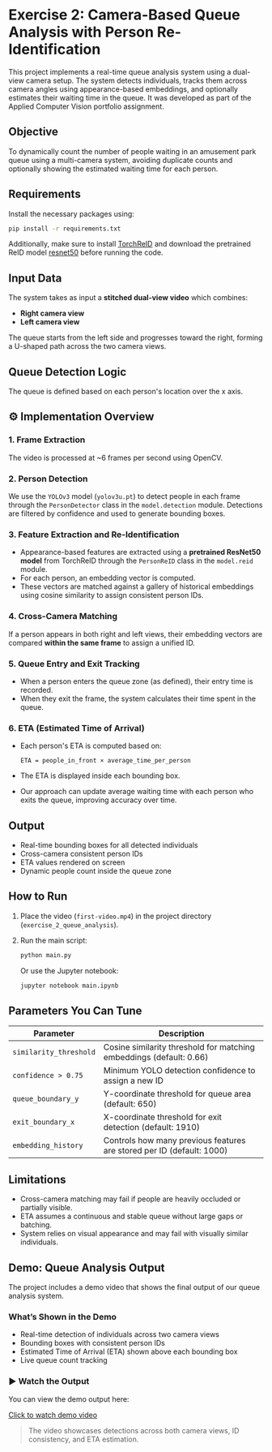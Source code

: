 # Exercise 2: Camera-Based Queue Analysis with Person Re-Identification

This project implements a real-time queue analysis system using a dual-view camera setup. The system detects individuals, tracks them across camera angles using appearance-based embeddings, and optionally estimates their waiting time in the queue. It was developed as part of the Applied Computer Vision portfolio assignment.

##  Objective
To dynamically count the number of people waiting in an amusement park queue using a multi-camera system, avoiding duplicate counts and optionally showing the estimated waiting time for each person.

##  Requirements

Install the necessary packages using:

```bash
pip install -r requirements.txt
```

Additionally, make sure to install [TorchReID](https://github.com/KaiyangZhou/deep-person-reid) and download the pretrained ReID model [resnet50](https://drive.google.com/file/d/1yiBteqgIZoOeywE8AhGmEQl7FTVwrQmf/view) before running the code.

##  Input Data

The system takes as input a **stitched dual-view video** which combines:

- **Right camera view**
- **Left camera view**

The queue starts from the left side and progresses toward the right, forming a U-shaped path across the two camera views.

##  Queue Detection Logic

The queue is defined based on each person's location over the x axis.

## ⚙ Implementation Overview

### 1. Frame Extraction

The video is processed at ~6 frames per second using OpenCV.

### 2. Person Detection

We use the `YOLOv3` model (`yolov3u.pt`) to detect people in each frame through the `PersonDetector` class in the `model.detection` module. Detections are filtered by confidence and used to generate bounding boxes.

### 3. Feature Extraction and Re-Identification

- Appearance-based features are extracted using a **pretrained ResNet50 model** from TorchReID through the `PersonReID` class in the `model.reid` module.
- For each person, an embedding vector is computed.
- These vectors are matched against a gallery of historical embeddings using cosine similarity to assign consistent person IDs.

### 4. Cross-Camera Matching

If a person appears in both right and left views, their embedding vectors are compared **within the same frame** to assign a unified ID.

### 5. Queue Entry and Exit Tracking

- When a person enters the queue zone (as defined), their entry time is recorded.
- When they exit the frame, the system calculates their time spent in the queue.

### 6. ETA (Estimated Time of Arrival)

- Each person's ETA is computed based on:

  ```
  ETA = people_in_front × average_time_per_person
  ```

- The ETA is displayed inside each bounding box.
- Our approach can update average waiting time with each person who exits the queue, improving accuracy over time.

##  Output

- Real-time bounding boxes for all detected individuals
- Cross-camera consistent person IDs
- ETA values rendered on screen
- Dynamic people count inside the queue zone

##  How to Run

1. Place the video (`first-video.mp4`) in the project directory (`exercise_2_queue_analysis`).

2. Run the main script:

   ```bash
   python main.py
   ```

   Or use the Jupyter notebook:

   ```bash
   jupyter notebook main.ipynb
   ```

##  Parameters You Can Tune

| Parameter              | Description                                                           |
| ---------------------- | --------------------------------------------------------------------- |
| `similarity_threshold` | Cosine similarity threshold for matching embeddings (default: 0.66)   |
| `confidence > 0.75`    | Minimum YOLO detection confidence to assign a new ID                  |
| `queue_boundary_y`     | Y-coordinate threshold for queue area (default: 650)                  |
| `exit_boundary_x`      | X-coordinate threshold for exit detection (default: 1910)             |
| `embedding_history`    | Controls how many previous features are stored per ID (default: 1000) |

##  Limitations

- Cross-camera matching may fail if people are heavily occluded or partially visible.
- ETA assumes a continuous and stable queue without large gaps or batching.
- System relies on visual appearance and may fail with visually similar individuals.

##  Demo: Queue Analysis Output

The project includes a demo video that shows the final output of our queue analysis system.

###  What’s Shown in the Demo

- Real-time detection of individuals across two camera views
- Bounding boxes with consistent person IDs
- Estimated Time of Arrival (ETA) shown above each bounding box
- Live queue count tracking


### ▶ Watch the Output

You can view the demo output here:

[Click to watch demo video](https://drive.google.com/file/d/178TXhMfKqrzMf6-Fepgv21G8GMcHcPX0/view)

> The video showcases detections across both camera views, ID consistency, and ETA estimation.

